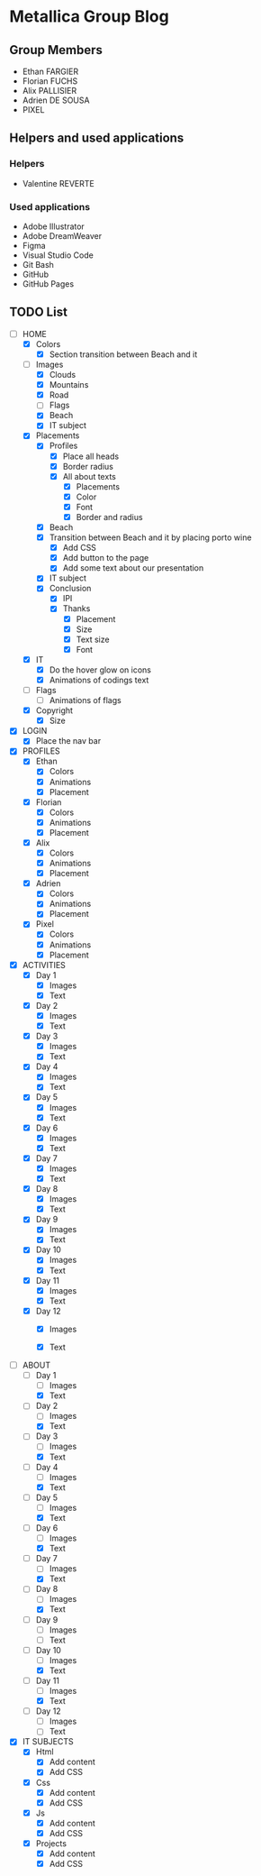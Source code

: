# Metallica Group Blog

## Group Members

 - Ethan FARGIER
 - Florian FUCHS
 - Alix PALLISIER
 - Adrien DE SOUSA
 - PIXEL

 ## Helpers and used applications

 ### Helpers

 - Valentine REVERTE

 ### Used applications

 - Adobe Illustrator
 - Adobe DreamWeaver
 - Figma
 - Visual Studio Code
 - Git Bash
 - GitHub
 - GitHub Pages

## TODO List

 - [ ] HOME
    - [x] Colors
        - [x] Section transition between Beach and it
    - [ ] Images
        - [x] Clouds
        - [x] Mountains
        - [x] Road
        - [ ] Flags
        - [x] Beach
        - [x] IT subject
    - [x] Placements
        - [x] Profiles
            - [x] Place all heads
            - [x] Border radius
            - [x] All about texts
                - [x] Placements
                - [x] Color
                - [x] Font
                - [x] Border and radius
        - [x] Beach
        - [x] Transition between Beach and it by placing porto wine
            - [x] Add CSS
            - [x] Add button to the page
            - [x] Add some text about our presentation
        - [x] IT subject
        - [x] Conclusion
            - [x] IPI
            - [x] Thanks
                - [x] Placement
                - [x] Size
                - [x] Text size
                - [x] Font
    - [x] IT
        - [x] Do the hover glow on icons
        - [x] Animations of codings text
    - [ ] Flags
        - [ ] Animations of flags
    - [x] Copyright
        - [x] Size

 - [X] LOGIN
    - [X] Place the nav bar

 - [x] PROFILES
    - [x] Ethan
        - [x] Colors
        - [x] Animations
        - [x] Placement
    - [x] Florian
        - [x] Colors
        - [x] Animations
        - [x] Placement
    - [x] Alix
        - [x] Colors
        - [x] Animations
        - [x] Placement
    - [x] Adrien
        - [x] Colors
        - [x] Animations
        - [x] Placement
    - [x] Pixel
        - [x] Colors
        - [x] Animations
        - [x] Placement

 - [x] ACTIVITIES
    - [x] Day 1
        - [x] Images
        - [x] Text
    - [x] Day 2
        - [x] Images
        - [x] Text
    - [x] Day 3
        - [x] Images
        - [x] Text
    - [x] Day 4
        - [x] Images
        - [x] Text
    - [x] Day 5
        - [x] Images
        - [x] Text
    - [x] Day 6
        - [x] Images
        - [x] Text
    - [x] Day 7
        - [x] Images
        - [x] Text
    - [x] Day 8
        - [x] Images
        - [x] Text
    - [x] Day 9
        - [x] Images
        - [x] Text
    - [x] Day 10
        - [x] Images
        - [x] Text
    - [x] Day 11
        - [x] Images
        - [x] Text
    - [x] Day 12
        - [x] Images
        - [x] Text


 - [ ] ABOUT
    - [ ] Day 1
        - [ ] Images
        - [x] Text
    - [ ] Day 2
        - [ ] Images
        - [x] Text
    - [ ] Day 3
        - [ ] Images
        - [x] Text
    - [ ] Day 4
        - [ ] Images
        - [x] Text
    - [ ] Day 5
        - [ ] Images
        - [x] Text
    - [ ] Day 6
        - [ ] Images
        - [x] Text
    - [ ] Day 7
        - [ ] Images
        - [x] Text
    - [ ] Day 8
        - [ ] Images
        - [x] Text
    - [ ] Day 9
        - [ ] Images
        - [ ] Text
    - [ ] Day 10
        - [ ] Images
        - [x] Text
    - [ ] Day 11
        - [ ] Images
        - [x] Text
    - [ ] Day 12
        - [ ] Images
        - [ ] Text

 - [x] IT SUBJECTS
	- [x] Html
        - [x] Add content
        - [x] Add CSS
	- [x] Css
        - [x] Add content
        - [x] Add CSS
	- [x] Js
        - [x] Add content
        - [x] Add CSS
	- [x] Projects
        - [x] Add content
        - [x] Add CSS
